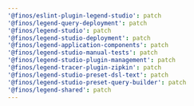 ```yaml
---
'@finos/eslint-plugin-legend-studio': patch
'@finos/legend-query-deployment': patch
'@finos/legend-studio': patch
'@finos/legend-studio-deployment': patch
'@finos/legend-application-components': patch
'@finos/legend-studio-manual-tests': patch
'@finos/legend-studio-plugin-management': patch
'@finos/legend-tracer-plugin-zipkin': patch
'@finos/legend-studio-preset-dsl-text': patch
'@finos/legend-studio-preset-query-builder': patch
'@finos/legend-shared': patch
---
```

